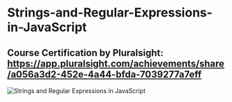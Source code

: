 # Strings-and-Regular-Expressions-in-JavaScript

## Course Certification by Pluralsight: https://app.pluralsight.com/achievements/share/a056a3d2-452e-4a44-bfda-7039277a7eff

![Strings and Regular Expressions in JavaScript](https://github.com/MarcelDurgante/Strings-and-Regular-Expressions-in-JavaScript/assets/83427196/47755e67-4574-4669-9413-d2701ea0d5d1)
